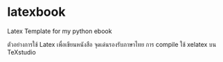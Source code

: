 # latexbook
Latex Template for my python ebook

ตัวอย่างการใช้ Latex เพื่อเขียนหนังสือ จุดเด่นรองรับภาษาไทย
การ compile ใช้ xelatex บน TeXstudio 
